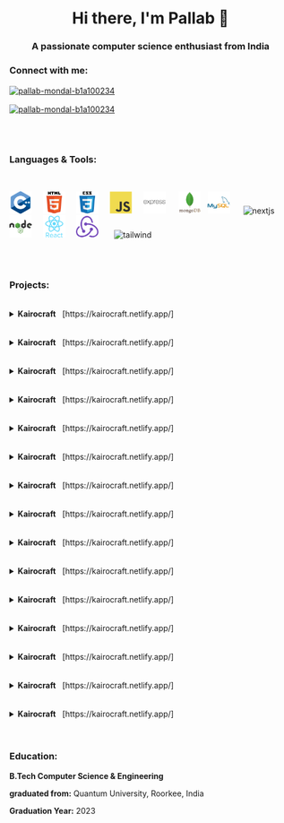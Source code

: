 <!-- Your Name -->
<h1 align="center">Hi there, I'm Pallab 👋</h1>

<!-- Your Introduction -->
<h3 align="center">A passionate computer science enthusiast from India</h3>

<!-- Connect with me -->
<h3 align="left">Connect with me:</h3>
<p align="left">

<a href="https://www.linkedin.com/in/pallab-mondal-b1a100234/" target="blank"><img align="center" src="https://raw.githubusercontent.com/rahuldkjain/github-profile-readme-generator/master/src/images/icons/Social/linked-in-alt.svg" alt="pallab-mondal-b1a100234" height="30" width="40" /></a>

<a href="https://www.linkedin.com/in/pallab-mondal-b1a100234/" target="blank"><img align="center" src="https://pixabay.com/illustrations/logo-gmail-email-1162901/" alt="pallab-mondal-b1a100234" height="30" width="40" /></a>




</p>


<br><br>

<!-- Languages & Tools -->
<h3 align="left">Languages & Tools:</h3><br>

  
  <img src="https://raw.githubusercontent.com/devicons/devicon/master/icons/cplusplus/cplusplus-original.svg" alt="cplusplus" width="40" height="40"/>   &nbsp;&nbsp;&nbsp;  <img src="https://raw.githubusercontent.com/devicons/devicon/master/icons/html5/html5-original-wordmark.svg" alt="html5" width="40" height="40"/>&nbsp;&nbsp; &nbsp; <img src="https://raw.githubusercontent.com/devicons/devicon/master/icons/css3/css3-original-wordmark.svg" alt="css3" width="40" height="40"/> &nbsp;&nbsp;&nbsp; <img src="https://raw.githubusercontent.com/devicons/devicon/master/icons/javascript/javascript-original.svg" alt="javascript" width="40" height="40"/> &nbsp;&nbsp;&nbsp; <img src="https://raw.githubusercontent.com/devicons/devicon/master/icons/express/express-original-wordmark.svg" alt="express" width="40" height="40"/> &nbsp;&nbsp; &nbsp;  <img src="https://raw.githubusercontent.com/devicons/devicon/master/icons/mongodb/mongodb-original-wordmark.svg" alt="mongodb" width="40" height="40"/>  &nbsp; <img src="https://raw.githubusercontent.com/devicons/devicon/master/icons/mysql/mysql-original-wordmark.svg" alt="mysql" width="40" height="40"/> &nbsp;&nbsp; &nbsp;  <img src="https://cdn.worldvectorlogo.com/logos/nextjs-2.svg" alt="nextjs" width="40" height="40"/> &nbsp;&nbsp; &nbsp; <img src="https://raw.githubusercontent.com/devicons/devicon/master/icons/nodejs/nodejs-original-wordmark.svg" alt="nodejs" width="40" height="40"/>                  &nbsp;&nbsp;&nbsp; <img src="https://raw.githubusercontent.com/devicons/devicon/master/icons/react/react-original-wordmark.svg" alt="react" width="40" height="40"/>  &nbsp;&nbsp;&nbsp; <img src="https://raw.githubusercontent.com/devicons/devicon/master/icons/redux/redux-original.svg" alt="redux" width="40" height="40"/>  &nbsp; &nbsp; &nbsp; <img src="https://www.vectorlogo.zone/logos/tailwindcss/tailwindcss-icon.svg" alt="tailwind" width="40" height="40"/>
  




<br><br>




<!-------------------------------------------------------------------------------------------------------------------------------------------------------------->

<!-- Projects -->
<h3 align="left">Projects:</h3><br>

<details>
  <summary><b>Kairocraft</b>  &nbsp;  [https://kairocraft.netlify.app/]</summary><br>
  <p><b>About:- </b>Modern UI/UX, sleek design, seamles animations, and standard user experience.</p>
  <p><b>Technology Used:- </b> &nbsp; <b>reactJS</b> &nbsp; <b>vite</b> &nbsp; <b>Tailwind CSS</b></p>
</details><br><br>

<details>
  <summary><b>Kairocraft</b>  &nbsp;  [https://kairocraft.netlify.app/]</summary><br>
  <p><b>About:- </b>Modern UI/UX, sleek design, seamles animations, and standard user experience.</p>
  <p><b>Technology Used:- </b> &nbsp; <b>reactJS</b> &nbsp; <b>vite</b> &nbsp; <b>Tailwind CSS</b></p>
</details><br><br>


<details>
  <summary><b>Kairocraft</b>  &nbsp;  [https://kairocraft.netlify.app/]</summary><br>
  <p><b>About:- </b>Modern UI/UX, sleek design, seamles animations, and standard user experience.</p>
  <p><b>Technology Used:- </b> &nbsp; <b>reactJS</b> &nbsp; <b>vite</b> &nbsp; <b>Tailwind CSS</b></p>
</details><br><br>


<details>
  <summary><b>Kairocraft</b>  &nbsp;  [https://kairocraft.netlify.app/]</summary><br>
  <p><b>About:- </b>Modern UI/UX, sleek design, seamles animations, and standard user experience.</p>
  <p><b>Technology Used:- </b> &nbsp; <b>reactJS</b> &nbsp; <b>vite</b> &nbsp; <b>Tailwind CSS</b></p>
</details><br><br>


<details>
  <summary><b>Kairocraft</b>  &nbsp;  [https://kairocraft.netlify.app/]</summary><br>
  <p><b>About:- </b>Modern UI/UX, sleek design, seamles animations, and standard user experience.</p>
  <p><b>Technology Used:- </b> &nbsp; <b>reactJS</b> &nbsp; <b>vite</b> &nbsp; <b>Tailwind CSS</b></p>
</details><br><br>


<details>
  <summary><b>Kairocraft</b>  &nbsp;  [https://kairocraft.netlify.app/]</summary><br>
  <p><b>About:- </b>Modern UI/UX, sleek design, seamles animations, and standard user experience.</p>
  <p><b>Technology Used:- </b> &nbsp; <b>reactJS</b> &nbsp; <b>vite</b> &nbsp; <b>Tailwind CSS</b></p>
</details><br><br>


<details>
  <summary><b>Kairocraft</b>  &nbsp;  [https://kairocraft.netlify.app/]</summary><br>
  <p><b>About:- </b>Modern UI/UX, sleek design, seamles animations, and standard user experience.</p>
  <p><b>Technology Used:- </b> &nbsp; <b>reactJS</b> &nbsp; <b>vite</b> &nbsp; <b>Tailwind CSS</b></p>
</details><br><br>


<details>
  <summary><b>Kairocraft</b>  &nbsp;  [https://kairocraft.netlify.app/]</summary><br>
  <p><b>About:- </b>Modern UI/UX, sleek design, seamles animations, and standard user experience.</p>
  <p><b>Technology Used:- </b> &nbsp; <b>reactJS</b> &nbsp; <b>vite</b> &nbsp; <b>Tailwind CSS</b></p>
</details><br><br>


<details>
  <summary><b>Kairocraft</b>  &nbsp;  [https://kairocraft.netlify.app/]</summary><br>
  <p><b>About:- </b>Modern UI/UX, sleek design, seamles animations, and standard user experience.</p>
  <p><b>Technology Used:- </b> &nbsp; <b>reactJS</b> &nbsp; <b>vite</b> &nbsp; <b>Tailwind CSS</b></p>
</details><br><br>


<details>
  <summary><b>Kairocraft</b>  &nbsp;  [https://kairocraft.netlify.app/]</summary><br>
  <p><b>About:- </b>Modern UI/UX, sleek design, seamles animations, and standard user experience.</p>
  <p><b>Technology Used:- </b> &nbsp; <b>reactJS</b> &nbsp; <b>vite</b> &nbsp; <b>Tailwind CSS</b></p>
</details><br><br>


<details>
  <summary><b>Kairocraft</b>  &nbsp;  [https://kairocraft.netlify.app/]</summary><br>
  <p><b>About:- </b>Modern UI/UX, sleek design, seamles animations, and standard user experience.</p>
  <p><b>Technology Used:- </b> &nbsp; <b>reactJS</b> &nbsp; <b>vite</b> &nbsp; <b>Tailwind CSS</b></p>
</details><br><br>


<details>
  <summary><b>Kairocraft</b>  &nbsp;  [https://kairocraft.netlify.app/]</summary><br>
  <p><b>About:- </b>Modern UI/UX, sleek design, seamles animations, and standard user experience.</p>
  <p><b>Technology Used:- </b> &nbsp; <b>reactJS</b> &nbsp; <b>vite</b> &nbsp; <b>Tailwind CSS</b></p>
</details><br><br>


<details>
  <summary><b>Kairocraft</b>  &nbsp;  [https://kairocraft.netlify.app/]</summary><br>
  <p><b>About:- </b>Modern UI/UX, sleek design, seamles animations, and standard user experience.</p>
  <p><b>Technology Used:- </b> &nbsp; <b>reactJS</b> &nbsp; <b>vite</b> &nbsp; <b>Tailwind CSS</b></p>
</details><br><br>


<details>
  <summary><b>Kairocraft</b>  &nbsp;  [https://kairocraft.netlify.app/]</summary><br>
  <p><b>About:- </b>Modern UI/UX, sleek design, seamles animations, and standard user experience.</p>
  <p><b>Technology Used:- </b> &nbsp; <b>reactJS</b> &nbsp; <b>vite</b> &nbsp; <b>Tailwind CSS</b></p>
</details><br><br>


<details>
  <summary><b>Kairocraft</b>  &nbsp;  [https://kairocraft.netlify.app/]</summary><br>
  <p><b>About:- </b>Modern UI/UX, sleek design, seamles animations, and standard user experience.</p>
  <p><b>Technology Used:- </b> &nbsp; <b>reactJS</b> &nbsp; <b>vite</b> &nbsp; <b>Tailwind CSS</b></p>
</details><br><br>





<!-------------------------------------------------------------------------------------------------------------------------------------------------------------->



<!-- Education -->
<h3 align="left">Education:</h3>

<b>B.Tech Computer Science & Engineering</b>
<p><b>graduated from:</b> Quantum University, Roorkee, India</p>
<p><b>Graduation Year:</b> 2023</p>


